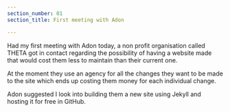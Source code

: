 ```yaml
---
section_number: 01
section_title: First meeting with Adon

---
```


Had my first meeting with Adon today, a non profit organisation called THETA got in contact regarding the possibility of having a website made that would cost them less to maintain than their current one.

At the moment they use an agency for all the changes they want to be made to the site which ends up costing them money for each individual change.

Adon suggested I look into building them a new site using Jekyll and hosting it for free in GitHub. 


